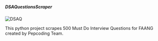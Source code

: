 ##### DSAQuestionsScraper

![DSAQ](https://user-images.githubusercontent.com/53931942/103353449-e6c01b00-4ace-11eb-9273-80773580f79a.png)

This python project scrapes 500 Must Do Interview Questions for FAANG created by Pepcoding Team.
